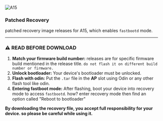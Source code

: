 ![A15](https://i0.wp.com/www.gracedigital.pk/wp-content/uploads/2024/10/Samsung-Galaxy-A15-3.png)

### Patched Recovery

patched recovery image releases for A15, which enables `fastbootd` mode.

---

### ⚠️ **READ BEFORE DOWNLOAD**

1.  **Match your firmware build number:** releases are for specific firmware build mentioned in the release title. `do not flash it on different build number or firmware.`
2.  **Unlock bootloader:** Your device's bootloader must be unlocked.
3.  **Flash with odin:** Put the `.tar` file in the **AP** slot using Odin or any other flash tool like odin.
5.  **Entering fastboot mode:** After flashing, boot your device into recovery mode to access `fastbootd`.
how? enter recovery mode then find an option called "Reboot to bootloader"

**By downloading the recovery file, you accept full responsibility for your device. so please be careful while using it.**
